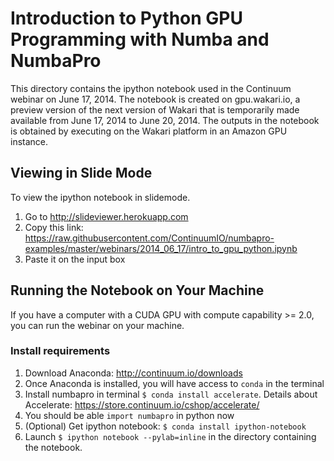# Introduction to Python GPU Programming with Numba and NumbaPro

This directory contains the ipython notebook used in the Continuum webinar on
June 17, 2014.  The notebook is created on gpu.wakari.io, a preview version of 
the next version of Wakari that is temporarily made available from June 17, 2014
to June 20, 2014.  The outputs in the notebook is obtained by executing on the 
Wakari platform in an Amazon GPU instance.

## Viewing in Slide Mode

To view the ipython notebook in slidemode.

1. Go to http://slideviewer.herokuapp.com 
2. Copy this link: https://raw.githubusercontent.com/ContinuumIO/numbapro-examples/master/webinars/2014_06_17/intro_to_gpu_python.ipynb
3. Paste it on the input box

## Running the Notebook on Your Machine

If you have a computer with a CUDA GPU with compute capability >= 2.0,
you can run the webinar on your machine.

### Install requirements

1. Download Anaconda: http://continuum.io/downloads
2. Once Anaconda is installed, you will have access to ``conda`` in the terminal
3. Install numbapro in terminal ``$ conda install accelerate``.  Details about Accelerate: https://store.continuum.io/cshop/accelerate/
4. You should be able ``import numbapro`` in python now
5. (Optional) Get ipython notebook: ``$ conda install ipython-notebook``
6. Launch ``$ ipython notebook --pylab=inline`` in the directory containing the notebook.





